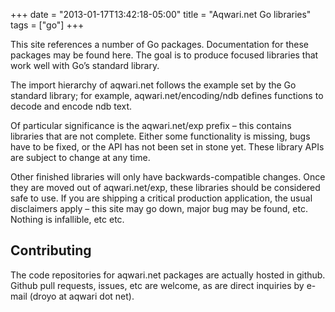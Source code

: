 +++
date = "2013-01-17T13:42:18-05:00"
title = "Aqwari.net Go libraries"
tags = ["go"]
+++

This site references a number of Go packages. Documentation for these packages
may be found here. The goal is to produce focused libraries that work well with
Go’s standard library.

The import hierarchy of aqwari.net follows the example set by the Go standard
library; for example, aqwari.net/encoding/ndb defines functions to decode and
encode ndb text.

Of particular significance is the aqwari.net/exp prefix – this contains
libraries that are not complete. Either some functionality is missing, bugs
have to be fixed, or the API has not been set in stone yet. These library APIs
are subject to change at any time.

Other finished libraries will only have backwards-compatible changes. Once they
are moved out of aqwari.net/exp, these libraries should be considered safe to
use. If you are shipping a critical production application, the usual
disclaimers apply – this site may go down, major bug may be found, etc. Nothing
is infallible, etc etc.

## Contributing

The code repositories for aqwari.net packages are actually hosted in github.
Github pull requests, issues, etc are welcome, as are direct inquiries by e-mail
(droyo at aqwari dot net).
